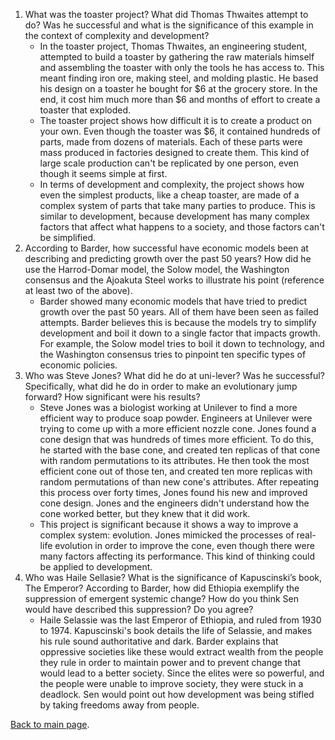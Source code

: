 
1. What was the toaster project? What did Thomas Thwaites attempt to do? Was he successful and what is the significance of this example in the context of complexity and development?
    - In the toaster project, Thomas Thwaites, an engineering student, attempted to build a toaster by gathering the raw materials himself and assembling the toaster with only the tools he has access to. This meant finding iron ore, making steel, and molding plastic. He based his design on a toaster he bought for $6 at the grocery store. In the end, it cost him much more than $6 and months of effort to create a toaster that exploded.
    - The toaster project shows how difficult it is to create a product on your own. Even though the toaster was $6, it contained hundreds of parts, made from dozens of materials. Each of these parts were mass produced in factories designed to create them. This kind of large scale production can't be replicated by one person, even though it seems simple at first.
    - In terms of development and complexity, the project shows how even the simplest products, like a cheap toaster, are made of a complex system of parts that take many parties to produce. This is similar to development, because development has many complex factors that affect what happens to a society, and those factors can't be simplified.
2. According to Barder, how successful have economic models been at describing and predicting growth over the past 50 years?  How did he use the Harrod-Domar model, the Solow model, the Washington consensus and the Ajoakuta Steel works to illustrate his point (reference at least two of the above).
    - Barder showed many economic models that have tried to predict growth over the past 50 years. All of them have been seen as failed attempts. Barder believes this is because the models try to simplify development and boil it down to a single factor that impacts growth. For example, the Solow model tries to boil it down to technology, and the Washington consensus tries to pinpoint ten specific types of economic policies.
3. Who was Steve Jones? What did he do at uni-lever? Was he successful? Specifically, what did he do in order to make an evolutionary jump forward?  How significant were his results?
    - Steve Jones was a biologist working at Unilever to find a more efficient way to produce soap powder. Engineers at Unilever were trying to come up with a more efficient nozzle cone. Jones found a cone design that was hundreds of times more efficient. To do this, he started with the base cone, and created ten replicas of that cone with random permutations to its attributes. He then took the most efficient cone out of those ten, and created ten more replicas with random permutations of than new cone's attributes. After repeating this process over forty times, Jones found his new and improved cone design. Jones and the engineers didn't understand how the cone worked better, but they knew that it did work.
    - This project is significant because it shows a way to improve a complex system: evolution. Jones mimicked the processes of real-life evolution in order to improve the cone, even though there were many factors affecting its performance. This kind of thinking could be applied to development.
4.  Who was Haile Sellasie?  What is the significance of Kapuscinski’s book, The Emperor?  According to Barder, how did Ethiopia exemplify the suppression of emergent systemic change?  How do you think Sen would have described this suppression? Do you agree?
    - Haile Selassie was the last Emperor of Ethiopia, and ruled from 1930 to 1974. Kapuscinski's book details the life of Selassie, and makes his rule sound authoritative and dark. Barder explains that oppressive societies like these would extract wealth from the people they rule in order to maintain power and to prevent change that would lead to a better society. Since the elites were so powerful, and the people were unable to improve society, they were stuck in a deadlock. Sen would point out how development was being stifled by taking freedoms away from people.

[Back to main page](/README.md).
